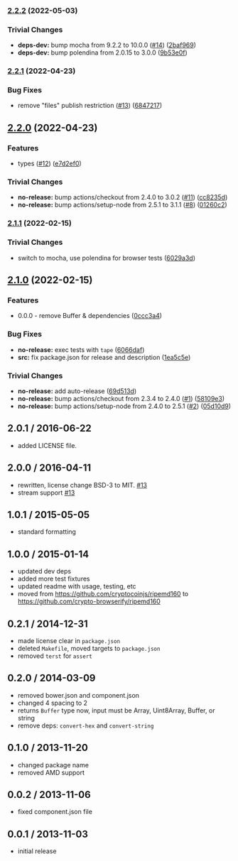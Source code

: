 ### [2.2.2](https://github.com/rvagg/ripemd160/compare/v2.2.1...v2.2.2) (2022-05-03)


### Trivial Changes

* **deps-dev:** bump mocha from 9.2.2 to 10.0.0 ([#14](https://github.com/rvagg/ripemd160/issues/14)) ([2baf969](https://github.com/rvagg/ripemd160/commit/2baf969ee941f1dcc7c5f43cd86b0aa7ecdf0022))
* **deps-dev:** bump polendina from 2.0.15 to 3.0.0 ([9b53e0f](https://github.com/rvagg/ripemd160/commit/9b53e0fe5dc6ba4fd8f8d9be15ea85031b8683fe))

### [2.2.1](https://github.com/rvagg/ripemd160/compare/v2.2.0...v2.2.1) (2022-04-23)


### Bug Fixes

* remove "files" publish restriction ([#13](https://github.com/rvagg/ripemd160/issues/13)) ([6847217](https://github.com/rvagg/ripemd160/commit/6847217baec09da886693f78a394ae3f74fbc706))

## [2.2.0](https://github.com/rvagg/ripemd160/compare/v2.1.1...v2.2.0) (2022-04-23)


### Features

* types ([#12](https://github.com/rvagg/ripemd160/issues/12)) ([e7d2ef0](https://github.com/rvagg/ripemd160/commit/e7d2ef00a5f17bb579063b361f236de92d624e37))


### Trivial Changes

* **no-release:** bump actions/checkout from 2.4.0 to 3.0.2 ([#11](https://github.com/rvagg/ripemd160/issues/11)) ([cc8235d](https://github.com/rvagg/ripemd160/commit/cc8235da75aee3df7c2adcd310bb8e0c57a0086c))
* **no-release:** bump actions/setup-node from 2.5.1 to 3.1.1 ([#8](https://github.com/rvagg/ripemd160/issues/8)) ([01260c2](https://github.com/rvagg/ripemd160/commit/01260c2af54ab0e929bb63cc8932ff44efa8fed1))

### [2.1.1](https://github.com/rvagg/ripemd160/compare/v2.1.0...v2.1.1) (2022-02-15)


### Trivial Changes

* switch to mocha, use polendina for browser tests ([6029a3d](https://github.com/rvagg/ripemd160/commit/6029a3d3c53ebcd2b90dce50e2e45024a46d2422))

## [2.1.0](https://github.com/rvagg/ripemd160/compare/v2.0.2...v2.1.0) (2022-02-15)


### Features

* 0.0.0 - remove Buffer & dependencies ([0ccc3a4](https://github.com/rvagg/ripemd160/commit/0ccc3a419f83a647c0adb050a9ba4f6c375fd08e))


### Bug Fixes

* **no-release:** exec tests with `tape` ([6066daf](https://github.com/rvagg/ripemd160/commit/6066daf99dd9dacc2943f0a6068fc4e29634ad3b))
* **src:** fix package.json for release and description ([1ea5c5e](https://github.com/rvagg/ripemd160/commit/1ea5c5ec3015222af73f150a321c4cc5010cdf2e))


### Trivial Changes

* **no-release:** add auto-release ([69d513d](https://github.com/rvagg/ripemd160/commit/69d513d95dddfdb103c0828a810db14a392d3136))
* **no-release:** bump actions/checkout from 2.3.4 to 2.4.0 ([#1](https://github.com/rvagg/ripemd160/issues/1)) ([58109e3](https://github.com/rvagg/ripemd160/commit/58109e349abeea79f4791679e5dc030362459347))
* **no-release:** bump actions/setup-node from 2.4.0 to 2.5.1 ([#2](https://github.com/rvagg/ripemd160/issues/2)) ([05d10d9](https://github.com/rvagg/ripemd160/commit/05d10d9e55332db6c397c189e4c3d6d6efc5ecae))

2.0.1 / 2016-06-22
------------------
- added LICENSE file.

2.0.0 / 2016-04-11
------------------
- rewritten, license change BSD-3 to MIT. [#13][#13]
- stream support [#13][#13]

1.0.1 / 2015-05-05
------------------
- standard formatting

1.0.0 / 2015-01-14
------------------
- updated dev deps
- added more test fixtures
- updated readme with usage, testing, etc
- moved from https://github.com/cryptocoinjs/ripemd160 to https://github.com/crypto-browserify/ripemd160

0.2.1 / 2014-12-31
------------------
- made license clear in `package.json`
- deleted `Makefile`, moved targets to `package.json`
- removed `terst` for `assert`

0.2.0 / 2014-03-09
------------------
* removed bower.json and component.json
* changed 4 spacing to 2
* returns `Buffer` type now, input must be Array, Uint8Array, Buffer, or string
* remove deps: `convert-hex` and `convert-string`

0.1.0 / 2013-11-20
------------------
* changed package name
* removed AMD support

0.0.2 / 2013-11-06
------------------
* fixed component.json file

0.0.1 / 2013-11-03
------------------
* initial release

<!--- add streams support, unroll loops [enhancement] -->
[#13]: https://github.com/crypto-browserify/ripemd160/pull/13
<!--- Update all dependencies 🌴 [greenkeeper] -->
[#12]: https://github.com/crypto-browserify/ripemd160/pull/12
<!--- little optimizations [enhancement] -->
[#11]: https://github.com/crypto-browserify/ripemd160/pull/11
<!--- Added LICENSE file to repo -->
[#10]: https://github.com/crypto-browserify/ripemd160/pull/10
<!--- Add LICENCE file -->
[#9]: https://github.com/crypto-browserify/ripemd160/pull/9
<!--- Support streaming [enhancement] -->
[#8]: https://github.com/crypto-browserify/ripemd160/issues/8
<!--- Unroll loops [enhancement] -->
[#7]: https://github.com/crypto-browserify/ripemd160/pull/7
<!--- Use SPDX-standard license naming -->
[#6]: https://github.com/crypto-browserify/ripemd160/pull/6
<!--- License -->
[#5]: https://github.com/crypto-browserify/ripemd160/issues/5
<!--- Add BSD license to package.json -->
[#4]: https://github.com/crypto-browserify/ripemd160/pull/4
<!--- Indicate byte array inputs are supported too -->
[#3]: https://github.com/crypto-browserify/ripemd160/pull/3
<!--- Node-specific implementation -->
[#2]: https://github.com/crypto-browserify/ripemd160/pull/2
<!--- Incorrect name of convert-string dependency in bower.json -->
[#1]: https://github.com/crypto-browserify/ripemd160/pull/1
